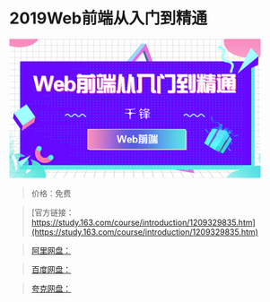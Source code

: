 # 2019Web前端从入门到精通

![img](../../../assets/study163/free/ccb9749a17be47809305611f8831726a.png)

> 价格：免费

> [官方链接：https://study.163.com/course/introduction/1209329835.htm](https://study.163.com/course/introduction/1209329835.htm)

> [阿里网盘：]()

> [百度网盘：]()

> [夸克网盘：]()
